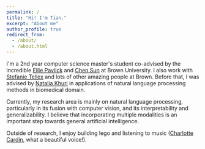 ```yaml
---
permalink: /
title: "Hi! I'm Tian."
excerpt: "About me"
author_profile: true
redirect_from: 
  - /about/
  - /about.html
---
```


I'm a 2nd year computer science master's student co-advised by the incredible [Ellie Pavlick](https://cs.brown.edu/people/epavlick/) and [Chen Sun](https://chensun.me) at Brown University. I also work with [Stefanie Tellex](http://cs.brown.edu/people/stellex/) and lots of other amazing people at Brown. Before that, I was advised by [Natalia Khuri](http://nataliakhuri.com/) in applications of natural language processing methods in biomedical domain.

Currently, my research area is mainly on natural language processing, particularly in its fusion with computer vision, and its interpretability and generalizability. I believe that incorporating multiple modalities is an important step towards general artificial intelligence.

Outside of research, I enjoy building lego and listening to music ([Charlotte Cardin](https://en.wikipedia.org/wiki/Charlotte_Cardin), what a beautiful voice!).

